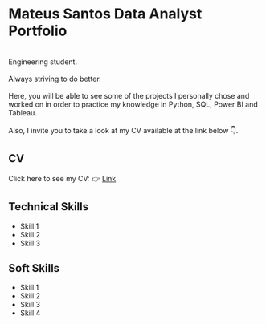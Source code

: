 <!--
### Hi there 👋
-->

<!--
**MateusAMSantos/MateusAMSantos** is a ✨ _special_ ✨ repository because its `README.md` (this file) appears on your GitHub profile.

Here are some ideas to get you started:

- 🔭 I’m currently working on ...
- 🌱 I’m currently learning ...
- 👯 I’m looking to collaborate on ...
- 🤔 I’m looking for help with ...
- 💬 Ask me about ...
- 📫 How to reach me: ...
- 😄 Pronouns: ...
- ⚡ Fun fact: ...
-->


# Mateus Santos Data Analyst Portfolio

<br/>Engineering student.<br/>
<br/>Always striving to do better.<br/>
<br/>Here, you will be able to see some of the projects I personally chose and worked on in order to practice my knowledge in Python, SQL, Power BI and Tableau.<br/>
<br/>Also, I invite you to take a look at my CV available at the link below :point_down:. <br/>

## CV

Click here to see my CV: :point_right: <a href="https://github.com/MateusAMSantos/MateusAMSantos/blob/main/CV_data_Mateus_Santos.pdf" title="Download" download>Link</a>

## Technical Skills

- Skill 1
- Skill 2
- Skill 3

## Soft Skills

- Skill 1
- Skill 2
- Skill 3
- Skill 4

## 
